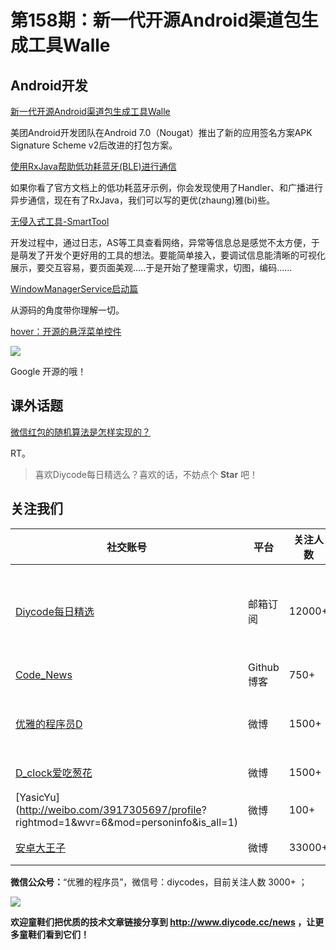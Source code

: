 # 第158期：新一代开源Android渠道包生成工具Walle

## Android开发

[新一代开源Android渠道包生成工具Walle]()

美团Android开发团队在Android 7.0（Nougat）推出了新的应用签名方案APK Signature Scheme v2后改进的打包方案。

[使用RxJava帮助低功耗蓝牙(BLE)进行通信](https://gold.xitu.io/post/583a9cfac59e0d006b3b597d)

如果你看了官方文档上的低功耗蓝牙示例，你会发现使用了Handler、和广播进行异步通信，现在有了RxJava，我们可以写的更优(zhaung)雅(bi)些。

[无侵入式工具-SmartTool](https://gold.xitu.io/post/587885e11b69e6006bd901e7)

开发过程中，通过日志，AS等工具查看网络，异常等信息总是感觉不太方便，于是萌发了开发个更好用的工具的想法。要能简单接入，要调试信息能清晰的可视化展示，要交互容易，要页面美观.....于是开始了整理需求，切图，编码......

[WindowManagerService启动篇](http://gityuan.com/2017/01/08/windowmanger/)

从源码的角度带你理解一切。

[hover：开源的悬浮菜单控件](https://github.com/google/hover)

![](https://raw.githubusercontent.com/matthew-carroll/hover/gh-pages/images/screenrecords/hover-demo-screenrecord.gif)

Google 开源的哦！

## 课外话题

[微信红包的随机算法是怎样实现的？](https://www.zhihu.com/question/22625187)

RT。

> 喜欢Diycode每日精选么？喜欢的话，不妨点个 **Star** 吧！

## 关注我们

| 社交账号  |  平台  | 关注人数 | 说明 |
| -------- | -------- | -------- | -------- |
| [Diycode每日精选](http://list.qq.com/cgi-bin/qf_invite?id=d469993d2c888e971c0fbb2309c4d84256968386b126b967)|   邮箱订阅  | 12000+ | 每日分享一次Android、iOS、Swfit技术干货  |
| [Code_News](https://github.com/DiyCodes/code_news) |    Github博客  |750+ | 每日邮件推送列表  |
| [优雅的程序员D](http://weibo.com/u/5891258264) |   微博  | 1500+ | 官方微博，每日分享开源信息  |
| [D_clock爱吃葱花](http://weibo.com/u/2480694892)  |   微博  | 1500+ | 日报发起人  |
|[YasicYu](http://weibo.com/3917305697/profile? rightmod=1&wvr=6&mod=personinfo&is_all=1)  |   微博  | 100+ | 日报发起人  |
|[安卓大王子](http://weibo.com/apkbus/)   |   微博  | 33000+ | 日报发起人  |

**微信公众号：**“优雅的程序员”，微信号：diycodes，目前关注人数 3000+ ；

![](http://upload-images.jianshu.io/upload_images/1846413-b42abfa70f909099.jpg?imageMogr2/auto-orient/strip%7CimageView2/2/w/1240)

**欢迎童鞋们把优质的技术文章链接分享到 http://www.diycode.cc/news ，让更多童鞋们看到它们！**
